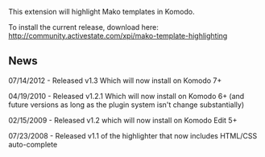 This extension will highlight Mako templates in Komodo.

To install the current release, download here: http://community.activestate.com/xpi/mako-template-highlighting

## News

07/14/2012 - Released v1.3 Which will now install on Komodo 7+

04/19/2010 - Released v1.2.1 Which will now install on Komodo 6+ (and future versions as long as the plugin system isn't change substantially)

02/15/2009 - Released v1.2 which will now install on Komodo Edit 5+

07/23/2008 - Released v1.1 of the highlighter that now includes HTML/CSS auto-complete
